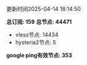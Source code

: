 更新时间2025-04-14 18:14:50

**总订阅: 159**
**总节点: 44471**
- vless节点: 14434
- hysteria2节点: 5

**google ping有效节点: 353**
